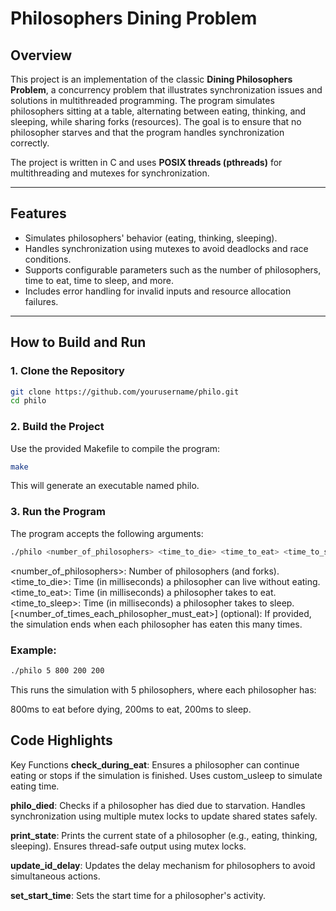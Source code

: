 # Philosophers Dining Problem

## Overview

This project is an implementation of the classic **Dining Philosophers Problem**, a concurrency problem that illustrates synchronization issues and solutions in multithreaded programming. The program simulates philosophers sitting at a table, alternating between eating, thinking, and sleeping, while sharing forks (resources). The goal is to ensure that no philosopher starves and that the program handles synchronization correctly.

The project is written in C and uses **POSIX threads (pthreads)** for multithreading and mutexes for synchronization.

---

## Features

- Simulates philosophers' behavior (eating, thinking, sleeping).
- Handles synchronization using mutexes to avoid deadlocks and race conditions.
- Supports configurable parameters such as the number of philosophers, time to eat, time to sleep, and more.
- Includes error handling for invalid inputs and resource allocation failures.

---

## How to Build and Run

### 1. Clone the Repository

```bash
git clone https://github.com/yourusername/philo.git
cd philo
```

### 2. Build the Project
Use the provided Makefile to compile the program:

```bash
make
```
This will generate an executable named philo.

### 3. Run the Program
The program accepts the following arguments:
```bash
./philo <number_of_philosophers> <time_to_die> <time_to_eat> <time_to_sleep> [number_of_times_each_philosopher_must_eat]
```

<number_of_philosophers>: Number of philosophers (and forks).
<time_to_die>: Time (in milliseconds) a philosopher can live without eating.
<time_to_eat>: Time (in milliseconds) a philosopher takes to eat.
<time_to_sleep>: Time (in milliseconds) a philosopher takes to sleep.
[<number_of_times_each_philosopher_must_eat>] (optional): If provided, the simulation ends when each philosopher has eaten this many times.

### Example:
```bash
./philo 5 800 200 200
```
This runs the simulation with 5 philosophers, where each philosopher has:

800ms to eat before dying,
200ms to eat,
200ms to sleep.

## Code Highlights
Key Functions
**check_during_eat**:
Ensures a philosopher can continue eating or stops if the simulation is finished.
Uses custom_usleep to simulate eating time.

**philo_died**:
Checks if a philosopher has died due to starvation.
Handles synchronization using multiple mutex locks to update shared states safely.

**print_state**:
Prints the current state of a philosopher (e.g., eating, thinking, sleeping).
Ensures thread-safe output using mutex locks.

**update_id_delay**:
Updates the delay mechanism for philosophers to avoid simultaneous actions.

**set_start_time**:
Sets the start time for a philosopher's activity.
